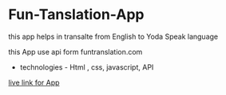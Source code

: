 # Fun-Tanslation-App

this app helps in transalte from English to Yoda Speak language 
 
 this App use api form funtranslation.com

* technologies - Html , css, javascript, API


[live link for App ](https://funtranslationapp1.netlify.app/)
